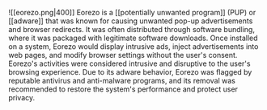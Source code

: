 ![[eorezo.png|400]]
Eorezo is a [[potentially unwanted program]] (PUP) or [[adware]] that was known for causing unwanted pop-up advertisements and browser redirects. It was often distributed through software bundling, where it was packaged with legitimate software downloads. Once installed on a system, Eorezo would display intrusive ads, inject advertisements into web pages, and modify browser settings without the user's consent. Eorezo's activities were considered intrusive and disruptive to the user's browsing experience. Due to its adware behavior, Eorezo was flagged by reputable antivirus and anti-malware programs, and its removal was recommended to restore the system's performance and protect user privacy.